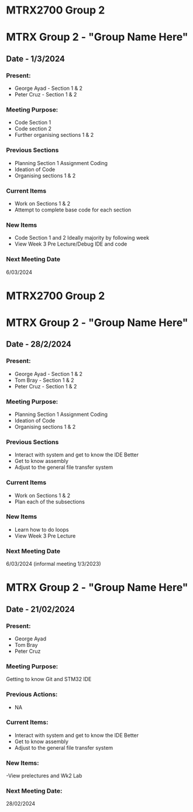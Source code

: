 # MTRX2700 Group 2

# MTRX Group 2 - "Group Name Here"
##  Date - 1/3/2024
###  Present: 
- George Ayad - Section 1 & 2
- Peter Cruz - Section 1 & 2

### Meeting Purpose:

- Code Section 1 
- Code section 2
- Further organising sections 1 & 2

### Previous Sections
  
- Planning Section 1 Assignment Coding
- Ideation of Code
- Organising sections 1 & 2

### Current Items

  - Work on Sections 1 & 2
  - Attempt to complete base code for each section
 
### New Items

  - Code Section 1 and 2 Ideally majority by following week
  - View Week 3 Pre Lecture/Debug IDE and code

### Next Meeting Date

6/03/2024





# MTRX2700 Group 2

# MTRX Group 2 - "Group Name Here"
##  Date - 28/2/2024
###  Present: 
- George Ayad - Section 1 & 2
- Tom Bray - Section 1 & 2
- Peter Cruz - Section 1 & 2

### Meeting Purpose:

- Planning Section 1 Assignment Coding
- Ideation of Code
- Organising sections 1 & 2

### Previous Sections
  
- Interact with system and get to know the IDE Better
- Get to know assembly
- Adjust to the general file transfer system 

### Current Items

  - Work on Sections 1 & 2
  - Plan each of the subsections
 
### New Items

  - Learn how to do loops
  - View Week 3 Pre Lecture

### Next Meeting Date

6/03/2024 (informal meeting 1/3/2023)







# MTRX Group 2 - "Group Name Here"
##  Date - 21/02/2024
### Present:

- George Ayad
- Tom Bray
- Peter Cruz

### Meeting Purpose:

Getting to know Git and STM32 IDE

### Previous Actions:
- NA
### Current Items:
- Interact with system and get to know the IDE Better
- Get to know assembly
- Adjust to the general file transfer system 
### New Items:
-View prelectures and Wk2 Lab
### Next Meeting Date:
28/02/2024
